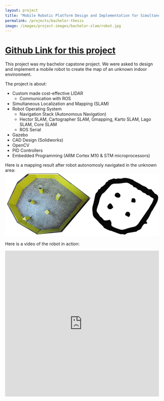 ```yaml
---
layout: project
title: "Mobile Robotic Platform Design and Implementation for Simultaneous Localization and Mapping (SLAM)"
permalink: /projects/bachelor-thesis
image: /images/project-images/bachelor-slam/robot.jpg
---
```


# [Github Link for this project](https://github.com/samialperen/oko_slam)

This project was my bachelor capstone project. We were asked to design and implement a mobile robot
to create the map of an unknown indoor environment. 

The project is about:
* Custom made cost-effective LIDAR 
    * Communication with ROS
* Simultaneous Localization and Mapping (SLAM)
* Robot Operating System
    * Navigation Stack (Autonomous Navigation)
    * Hector SLAM, Cartographer SLAM, Gmapping, Karto SLAM, Lago SLAM, Core SLAM
    * ROS Serial
* Gazebo
* CAD Design (Solidworks)
* OpenCV
* PID Controllers
* Embedded Programming (ARM Cortex M10 & STM microprocessors)


Here is a mapping result after robot autonomosly navigated in the unknown area:
![Kamu Robotu](/images/project-images/bachelor-slam/mapping-result.jpg)

Here is a video of the robot in action:
<iframe width="100%" height="478" src="https://www.youtube.com/watch?v=eFyuFZXPAJI" frameborder="0" allowfullscreen></iframe>
<br />


